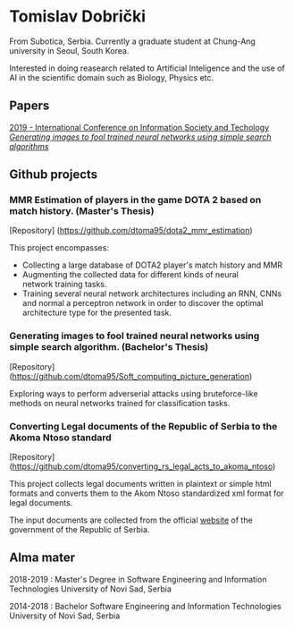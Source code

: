 # Tomislav Dobrički
From Subotica, Serbia.
Currently a graduate student at Chung-Ang university in Seoul, South Korea.

Interested in doing reasearch related to Artificial Inteligence and the use of AI in the scientific domain such as Biology, Physics etc.

## Papers

[2019 - International Conference on Information Society and Techology
_Generating images to fool trained neural networks using simple search algorithms_](https://www.eventiotic.com/eventiotic/library/paper/442)

## Github projects

### MMR Estimation of players in the game DOTA 2 based on match history. (Master's Thesis)
[Repository] (https://github.com/dtoma95/dota2_mmr_estimation)

This project encompasses:
- Collecting a large database of DOTA2 player's match history and MMR
- Augmenting the collected data for different kinds of neural network training tasks.
- Training several neural network architectures including an RNN, CNNs and normal a perceptron network in order to discover the optimal architecture type for the presented task. 



### Generating images to fool trained neural networks using simple search algorithm. (Bachelor's Thesis)
[Repository] (https://github.com/dtoma95/Soft_computing_picture_generation)

Exploring ways to perform adverserial attacks using bruteforce-like methods on neural networks trained for classification tasks.



### Converting Legal documents of the Republic of Serbia to the Akoma Ntoso standard
[Repository] (https://github.com/dtoma95/converting_rs_legal_acts_to_akoma_ntoso)

This project collects legal documents written in plaintext or simple html formats and converts them to the Akom Ntoso standardized xml format for legal documents.

The input documents are collected from the official [website](http://www.pravno-informacioni-sistem.rs/SlGlasnikPortal/fp/news) of the government of the Republic of Serbia.



## Alma mater
2018-2019 : Master's Degree in Software Engineering and Information Technologies
University of Novi Sad, Serbia 

2014-2018 : Bachelor Software Engineering and Information Technologies
University of Novi Sad, Serbia 



